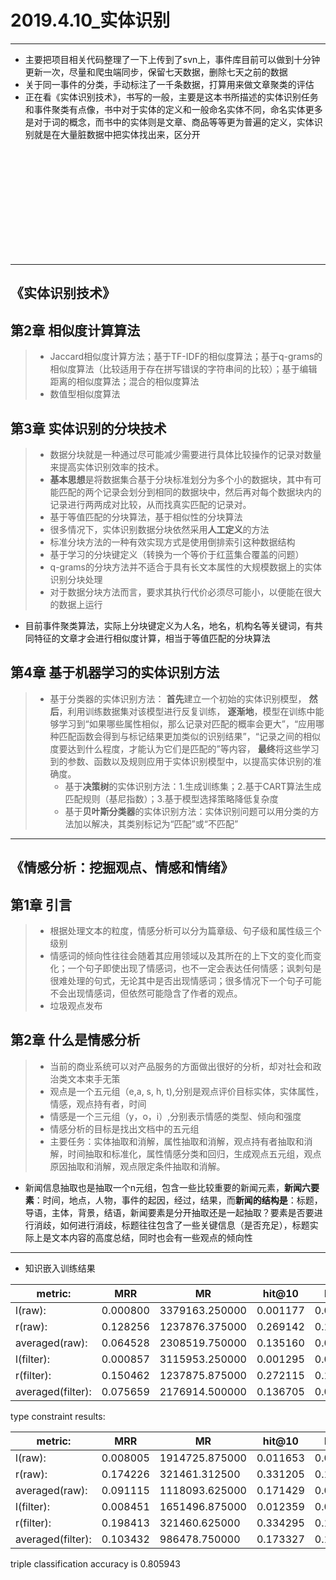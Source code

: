 ﻿# 2019.4.10_实体识别

---
* 主要把项目相关代码整理了一下上传到了svn上，事件库目前可以做到十分钟更新一次，尽量和爬虫端同步，保留七天数据，删除七天之前的数据
* 关于同一事件的分类，手动标注了一千条数据，打算用来做文章聚类的评估
* 正在看《实体识别技术》，书写的一般，主要是这本书所描述的实体识别任务和事件聚类有点像，书中对于实体的定义和一般命名实体不同，命名实体更多是对于词的概念，而书中的实体则是文章、商品等等更为普遍的定义，实体识别就是在大量脏数据中把实体找出来，区分开
<br>
<br>
<br>
<br>
<br>
<br>
<br>
<br>
<br>
<br>

---
## 《实体识别技术》
## 第2章 相似度计算算法
> * Jaccard相似度计算方法；基于TF-IDF的相似度算法；基于q-grams的相似度算法（比较适用于存在拼写错误的字符串间的比较）；基于编辑距离的相似度算法；混合的相似度算法
> * 数值型相似度算法

## 第3章 实体识别的分块技术
> * 数据分块就是一种通过尽可能减少需要进行具体比较操作的记录对数量来提高实体识别效率的技术。
> * **基本思想**是将数据集合基于分块标准划分为多个小的数据块，其中有可能匹配的两个记录会划分到相同的数据块中，然后再对每个数据块内的记录进行两两成对比较，从而找真实匹配的记录对。
> * 基于等值匹配的分块算法，基于相似性的分块算法
> * 很多情况下，实体识别数据分块依然采用**人工定义**的方法
> * 标准分块方法的一种有效实现方式是使用倒排索引这种数据结构
> * 基于学习的分块键定义（转换为一个等价于红蓝集合覆盖的问题）
> * q-grams的分块方法并不适合于具有长文本属性的大规模数据上的实体识别分块处理
> * 对于数据分块方法而言，要求其执行代价必须尽可能小，以便能在很大的数据上运行

* 目前事件聚类算法，实际上分块键定义为人名，地名，机构名等关键词，有共同特征的文章才会进行相似度计算，相当于等值匹配的分块算法

## 第4章 基于机器学习的实体识别方法
> * 基于分类器的实体识别方法：
> **首先**建立一个初始的实体识别模型，
> **然后**，利用训练数据集对该模型进行反复训练，
> **逐渐地**，模型在训练中能够学习到“如果哪些属性相似，那么记录对匹配的概率会更大”，“应用哪种匹配函数会得到与标记结果更加类似的识别结果”，“记录之间的相似度要达到什么程度，才能认为它们是匹配的”等内容，
> **最终**将这些学习到的参数、函数以及规则应用于实体识别模型中，以提高实体识别的准确度。
>   * 基于**决策树**的实体识别方法：1.生成训练集；2.基于CART算法生成匹配规则（基尼指数）；3.基于模型选择策略降低复杂度
>   * 基于**贝叶斯分类器**的实体识别方法：实体识别问题可以用分类的方法加以解决，其类别标记为“匹配”或“不匹配”

---
## 《情感分析：挖掘观点、情感和情绪》

## 第1章 引言
> * 根据处理文本的粒度，情感分析可以分为篇章级、句子级和属性级三个级别
> * 情感词的倾向性往往会随着其应用领域以及其所在的上下文的变化而变化；一个句子即使出现了情感词，也不一定会表达任何情感；讽刺句是很难处理的句式，无论其中是否出现情感词；很多情况下一个句子可能不会出现情感词，但依然可能隐含了作者的观点。
> * 垃圾观点发布

## 第2章 什么是情感分析
> * 当前的商业系统可以对产品服务的方面做出很好的分析，却对社会和政治类文本束手无策
> * 观点是一个五元组（e,a, s, h, t),分别是观点评价目标实体，实体属性，情感，观点持有者，时间
> * 情感是一个三元组（y，o，i）,分别表示情感的类型、倾向和强度
> * 情感分析的目标是找出文档中的五元组
> * 主要任务：实体抽取和消解，属性抽取和消解，观点持有者抽取和消解，时间抽取和标准化，属性情感分类和回归，生成观点五元组，观点原因抽取和消解，观点限定条件抽取和消解。

* 新闻信息抽取也是抽取一个n元组，包含一些比较重要的新闻元素，**新闻六要素**：时间，地点，人物，事件的起因，经过，结果，而**新闻的结构是**：标题，导语，主体，背景，结语，新闻要素是分开抽取还是一起抽取？要素是否要进行消歧，如何进行消歧，标题往往包含了一些关键信息（是否充足），标题实际上是文本内容的高度总结，同时也会有一些观点的倾向性

---
* 知识嵌入训练结果

|metric:|			 MRR| 		 MR| 		 hit@10| 	 hit@3|   hit@1 |
|---|---|---|---|---|---|
|l(raw):|			 0.000800| 	 3379163.250000| 	 0.001177 |	 0.000736 |	 0.000500 |
|r(raw):	|		 0.128256 |	 1237876.375000 |	 0.269142 |	 0.147666 |	 0.052057 |
|averaged(raw):	|	 0.064528 |	 2308519.750000 |	 0.135160 |	 0.074201 |	 0.026279 |
|l(filter):	|	 0.000857 |	 3115953.250000 |	 0.001295 |	 0.000795 |	 0.000530 |
|r(filter):	|	 0.150462 |	 1237875.875000 |	 0.272115 |	 0.147961 |	 0.092726 |
|averaged(filter):|	 0.075659 |	 2176914.500000 |	 0.136705 |	 0.074378 |	 0.046628 |

type constraint results:

|metric:|			 MRR| 		 MR| 		 hit@10| 	 hit@3|   hit@1 |
|---|---|---|---|---|---|
|l(raw):	|		 0.008005 |	 1914725.875000 |	 0.011653 |	 0.008387 	| 0.005944 |
|r(raw):		|	 0.174226 |	 321461.312500 |	 0.331205 |	 0.189954 |	 0.103731 |
|averaged(raw):	|	 0.091115 |	 1118093.625000 |	 0.171429 	| 0.099170 	| 0.054838 |
|l(filter):	|	 0.008451 |	 1651496.875000 |	 0.012359 |	 0.008916 |	 0.006297 |
|r(filter):	|	 0.198413 |	 321460.625000 	| 0.334295 |	 0.191219 |	 0.147490 |
|averaged(filter):|	 0.103432 |	 986478.750000 	| 0.173327 |	 0.100068 |	 0.076894 |

triple classification accuracy is 0.805943



